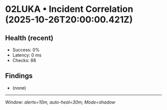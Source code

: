 # 02LUKA • Incident Correlation (2025-10-26T20:00:00.421Z)

## Health (recent)
- Success: 0%
- Latency: 0 ms
- Checks: 88

## Findings
- (none)

---
_Window: alerts=10m, auto-heal=30m; Mode=shadow_